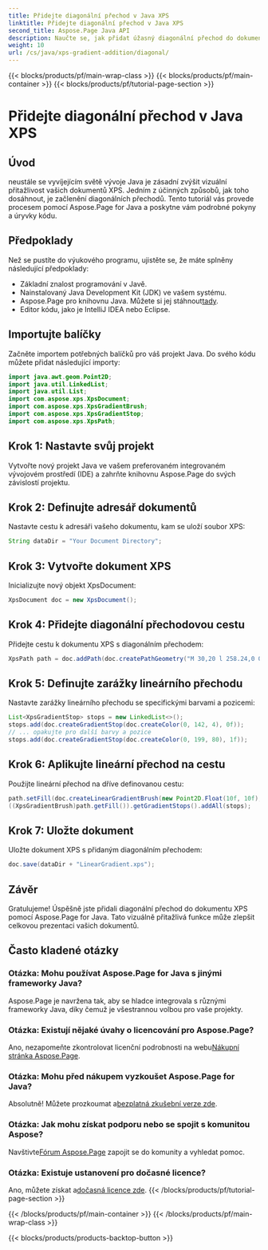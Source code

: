 ```yaml
---
title: Přidejte diagonální přechod v Java XPS
linktitle: Přidejte diagonální přechod v Java XPS
second_title: Aspose.Page Java API
description: Naučte se, jak přidat úžasný diagonální přechod do dokumentů XPS v Javě pomocí Aspose.Page. Zvyšte svou vizuální prezentaci bez námahy.
weight: 10
url: /cs/java/xps-gradient-addition/diagonal/
---
```


{{< blocks/products/pf/main-wrap-class >}}
{{< blocks/products/pf/main-container >}}
{{< blocks/products/pf/tutorial-page-section >}}

# Přidejte diagonální přechod v Java XPS

## Úvod
neustále se vyvíjejícím světě vývoje Java je zásadní zvýšit vizuální přitažlivost vašich dokumentů XPS. Jedním z účinných způsobů, jak toho dosáhnout, je začlenění diagonálních přechodů. Tento tutoriál vás provede procesem pomocí Aspose.Page for Java a poskytne vám podrobné pokyny a úryvky kódu.
## Předpoklady
Než se pustíte do výukového programu, ujistěte se, že máte splněny následující předpoklady:
- Základní znalost programování v Javě.
- Nainstalovaný Java Development Kit (JDK) ve vašem systému.
-  Aspose.Page pro knihovnu Java. Můžete si jej stáhnout[tady](https://releases.aspose.com/page/java/).
- Editor kódu, jako je IntelliJ IDEA nebo Eclipse.
## Importujte balíčky
Začněte importem potřebných balíčků pro váš projekt Java. Do svého kódu můžete přidat následující importy:
```java
import java.awt.geom.Point2D;
import java.util.LinkedList;
import java.util.List;
import com.aspose.xps.XpsDocument;
import com.aspose.xps.XpsGradientBrush;
import com.aspose.xps.XpsGradientStop;
import com.aspose.xps.XpsPath;
```
## Krok 1: Nastavte svůj projekt
Vytvořte nový projekt Java ve vašem preferovaném integrovaném vývojovém prostředí (IDE) a zahrňte knihovnu Aspose.Page do svých závislostí projektu.
## Krok 2: Definujte adresář dokumentů
Nastavte cestu k adresáři vašeho dokumentu, kam se uloží soubor XPS:
```java
String dataDir = "Your Document Directory";
```
## Krok 3: Vytvořte dokument XPS
Inicializujte nový objekt XpsDocument:
```java
XpsDocument doc = new XpsDocument();
```
## Krok 4: Přidejte diagonální přechodovou cestu
Přidejte cestu k dokumentu XPS s diagonálním přechodem:
```java
XpsPath path = doc.addPath(doc.createPathGeometry("M 30,20 l 258.24,0 0,56.64 -258.24,0 Z"));
```
## Krok 5: Definujte zarážky lineárního přechodu
Nastavte zarážky lineárního přechodu se specifickými barvami a pozicemi:
```java
List<XpsGradientStop> stops = new LinkedList<>();
stops.add(doc.createGradientStop(doc.createColor(0, 142, 4), 0f));
// ... opakujte pro další barvy a pozice
stops.add(doc.createGradientStop(doc.createColor(0, 199, 80), 1f));
```
## Krok 6: Aplikujte lineární přechod na cestu
Použijte lineární přechod na dříve definovanou cestu:
```java
path.setFill(doc.createLinearGradientBrush(new Point2D.Float(10f, 10f), new Point2D.Float(228f, 100f)));
((XpsGradientBrush)path.getFill()).getGradientStops().addAll(stops);
```
## Krok 7: Uložte dokument
Uložte dokument XPS s přidaným diagonálním přechodem:
```java
doc.save(dataDir + "LinearGradient.xps");
```
## Závěr
Gratulujeme! Úspěšně jste přidali diagonální přechod do dokumentu XPS pomocí Aspose.Page for Java. Tato vizuálně přitažlivá funkce může zlepšit celkovou prezentaci vašich dokumentů.
## Často kladené otázky
### Otázka: Mohu používat Aspose.Page for Java s jinými frameworky Java?
Aspose.Page je navržena tak, aby se hladce integrovala s různými frameworky Java, díky čemuž je všestrannou volbou pro vaše projekty.
### Otázka: Existují nějaké úvahy o licencování pro Aspose.Page?
 Ano, nezapomeňte zkontrolovat licenční podrobnosti na webu[Nákupní stránka Aspose.Page](https://purchase.aspose.com/buy).
### Otázka: Mohu před nákupem vyzkoušet Aspose.Page for Java?
 Absolutně! Můžete prozkoumat a[bezplatná zkušební verze zde](https://releases.aspose.com/).
### Otázka: Jak mohu získat podporu nebo se spojit s komunitou Aspose?
 Navštivte[Fórum Aspose.Page](https://forum.aspose.com/c/page/39) zapojit se do komunity a vyhledat pomoc.
### Otázka: Existuje ustanovení pro dočasné licence?
 Ano, můžete získat a[dočasná licence zde](https://purchase.aspose.com/temporary-license/).
{{< /blocks/products/pf/tutorial-page-section >}}

{{< /blocks/products/pf/main-container >}}
{{< /blocks/products/pf/main-wrap-class >}}

{{< blocks/products/products-backtop-button >}}
